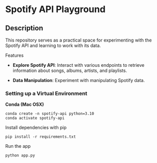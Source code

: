 # Spotify API Playground

## Description

This repository serves as a practical space for experimenting with the Spotify API and learning to work with its data.

Features
* **Explore Spotify API**: Interact with various endpoints to retrieve information about songs, albums, artists, and playlists.

* **Data Manipulation**: Experiment with manipulating Spotify data.

### Setting up a Virtual Environment

**Conda (Mac OSX)**

```
conda create -n spotify-api python=3.10
conda activate spotify-api
```

Install dependencies with pip

```
pip install -r requirements.txt
```

Run the app

```
python app.py
```